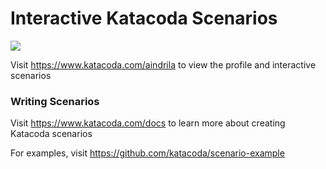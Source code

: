 # Interactive Katacoda Scenarios

[![](http://shields.katacoda.com/katacoda/aindrila/count.svg)](https://www.katacoda.com/aindrila "Get your profile on Katacoda.com")

Visit https://www.katacoda.com/aindrila to view the profile and interactive scenarios

### Writing Scenarios
Visit https://www.katacoda.com/docs to learn more about creating Katacoda scenarios

For examples, visit https://github.com/katacoda/scenario-example
